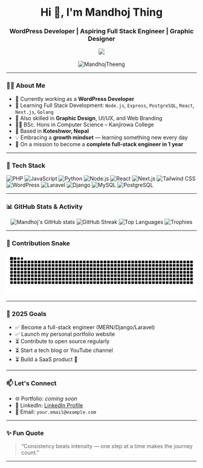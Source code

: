 <h1 align="center">Hi 👋, I'm Mandhoj Thing</h1>
<h3 align="center">WordPress Developer | Aspiring Full Stack Engineer | Graphic Designer</h3>

<p align="center">
  <img src="https://readme-typing-svg.herokuapp.com/?lines=Namaste!+I'm+Mandhoj+Thing;WordPress+Developer;Full+Stack+Learner;Creative+Thinker;&center=true&width=500&height=45&color=00FFCC&vCenter=true&size=22">
</p>

<p align="center">
  <img src="https://komarev.com/ghpvc/?username=MandhojTheeng&label=Profile%20Views&color=0e75b6&style=flat" alt="MandhojTheeng" />
</p>

---

### 🧑‍💻 About Me

- 🔭 Currently working as a **WordPress Developer**
- 🌱 Learning Full Stack Development: `Node.js`, `Express`, `PostgreSQL`, `React`, `Next.js`, `Golang`
- 🎨 Also skilled in **Graphic Design**, UI/UX, and Web Branding
- 👨‍🎓 BSc. Hons in Computer Science – Kanjirowa College
- 📍 Based in **Koteshwor, Nepal**
- 💡 Embracing a **growth mindset** — learning something new every day
- 🚀 On a mission to become a **complete full-stack engineer in 1 year**

---

### 🚀 Tech Stack

![PHP](https://img.shields.io/badge/PHP-777BB4?style=for-the-badge&logo=php&logoColor=white)
![JavaScript](https://img.shields.io/badge/JavaScript-F7DF1E?style=for-the-badge&logo=javascript&logoColor=black)
![Python](https://img.shields.io/badge/Python-3776AB?style=for-the-badge&logo=python&logoColor=white)
![Node.js](https://img.shields.io/badge/Node.js-339933?style=for-the-badge&logo=nodedotjs&logoColor=white)
![React](https://img.shields.io/badge/React-20232a?style=for-the-badge&logo=react&logoColor=61dafb)
![Next.js](https://img.shields.io/badge/Next.js-000?style=for-the-badge&logo=nextdotjs&logoColor=white)
![Tailwind CSS](https://img.shields.io/badge/Tailwind-06B6D4?style=for-the-badge&logo=tailwindcss&logoColor=white)
![WordPress](https://img.shields.io/badge/WordPress-21759B?style=for-the-badge&logo=wordpress&logoColor=white)
![Laravel](https://img.shields.io/badge/Laravel-F9322C?style=for-the-badge&logo=laravel&logoColor=white)
![Django](https://img.shields.io/badge/Django-092E20?style=for-the-badge&logo=django&logoColor=white)
![MySQL](https://img.shields.io/badge/MySQL-005C84?style=for-the-badge&logo=mysql&logoColor=white)
![PostgreSQL](https://img.shields.io/badge/PostgreSQL-336791?style=for-the-badge&logo=postgresql&logoColor=white)

---

### 📊 GitHub Stats & Activity

<div align="center">

  <img src="https://github-readme-stats.vercel.app/api?username=MandhojTheeng&show_icons=true&include_all_commits=true&count_private=true&theme=radical&border_radius=20&hide_border=true" width="48%" alt="Mandhoj's GitHub stats" />

  <img src="https://streak-stats.demolab.com?user=MandhojTheeng&theme=radical&border_radius=20&hide_border=true" width="48%" alt="GitHub Streak" />

  <img src="https://github-readme-stats.vercel.app/api/top-langs/?username=MandhojTheeng&layout=donut&langs_count=6&theme=radical&border_radius=20&hide_border=true" width="48%" alt="Top Languages" />

  <img src="https://github-profile-trophy.vercel.app/?username=MandhojTheeng&theme=dracula&margin-w=15&no-bg=true&no-frame=true" width="90%" alt="Trophies" />

</div>

---

### 🐍 Contribution Snake

<p align="center">
  <img src="https://raw.githubusercontent.com/MandhojTheeng/MandhojTheeng/output/github-contribution-grid-snake.svg" alt="snake animation" />
</p>

---

### 🧩 2025 Goals

- ✅ Become a full-stack engineer (MERN/Django/Laravel)
- ✅ Launch my personal portfolio website
- ⏳ Contribute to open source regularly
- ⏳ Start a tech blog or YouTube channel
- ⏳ Build a SaaS product 🚀

---

### 📫 Let's Connect

- 🌐 Portfolio: *coming soon*
- 💼 LinkedIn: [LinkedIn Profile](https://www.linkedin.com/in/your-profile)
- 📧 Email: `your.email@example.com`

---

### ✨ Fun Quote

> “Consistency beats intensity — one step at a time makes the journey count.”

---
